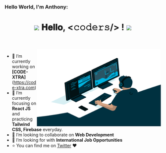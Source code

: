 ### Hello World, I'm Anthony:

<h1 align="center">
  <a target="_blank">
    <img src="https://github.com/JayantGoel001/JayantGoel001/blob/master/GIF/Earth.gif" width="24px" style="max-width:100%;">
  </a>
  𝐇𝐞𝐥𝐥𝐨, &lt;𝚌𝚘𝚍𝚎𝚛𝚜/&gt; !
  <a target="_blank">
    <img src="https://github.com/JayantGoel001/JayantGoel001/blob/master/GIF/Hi.gif" width="40px" />
  </a>
</h1>

<br/>
<br/>
<a target="_blank">
  <img align="right" height="250" width="400" alt="GIF" src="https://github.com/ThinhMDITPTIT/ThinhMDITPTIT/blob/main/images/code.gif">
</a>

- 🔭 I’m currently working on **[CODE-XTRA]**(https://code-xtra.com)
- 🌱 I’m currently focusing on **React JS** and practicing **Tailwind CSS, Firebase** everyday.
- 👯 I’m looking to collaborate on **Web Development**
- 🤔 I’m looking for with **International Job Opportunities**
- ⭐ You can find me on [Twitter](https://twitter.com/an_tony03) ❤ 

<br/>
<br/>

